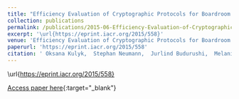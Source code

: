 ```yaml
---
title: "Efficiency Evaluation of Cryptographic Protocols for Boardroom Voting"
collection: publications
permalink: /publications/2015-06-Efficiency-Evaluation-of-Cryptographic-Protocols-for-Boardroom-Voting
excerpt: '\url{https://eprint.iacr.org/2015/558}'
venue: 'Efficiency Evaluation of Cryptographic Protocols for Boardroom Voting'
paperurl: 'https://eprint.iacr.org/2015/558'
citation: ' Oksana Kulyk,  Stephan Neumann,  Jurlind Budurushi,  Melanie Volkamer,  Rolf Haenni,  Reto Koenig,  Philemon Bergen, &quot;Efficiency Evaluation of Cryptographic Protocols for Boardroom Voting.&quot; Efficiency Evaluation of Cryptographic Protocols for Boardroom Voting, 2015.'
---
```

\url{https://eprint.iacr.org/2015/558}

[Access paper here](https://eprint.iacr.org/2015/558){:target="_blank"}
